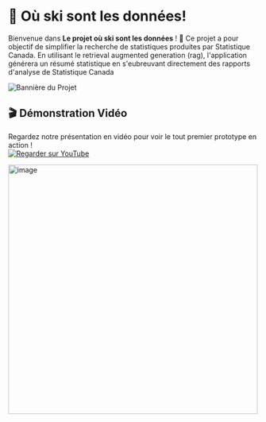 # 🎉  Où ski sont les données!

Bienvenue dans **Le projet où ski sont les données** ! 
🚀 Ce projet a pour objectif de simplifier la recherche de statistiques produites par Statistique Canada. 
En utilisant le retrieval augmented generation (rag), l'application générera un résumé statistique en s'eubreuvant directement des rapports d'analyse de Statistique Canada

![Bannière du Projet]([(https://github.com/JulienArmand1/RAG-stat/blob/main/lama%20rag%20stat.png)])

## 🎬 Démonstration Vidéo

Regardez notre présentation en vidéo pour voir le tout premier prototype en action !  
[![Regarder sur YouTube](https://img.youtube.com/vi/VIDEO_ID/maxresdefault.jpg)]([https://www.youtube.com/watch?v=VIDEO_ID](https://youtu.be/WMAcnY7T6Ds?si=OIk4G-LuDMhNG3gK))


<img width="502" alt="image" src="https://github.com/user-attachments/assets/b155f081-015a-492e-b40b-2efbbbd5a476">

